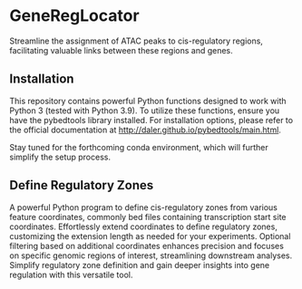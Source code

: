 # GeneRegLocator
Streamline the assignment of ATAC peaks to cis-regulatory regions, facilitating valuable links between these regions and genes.

## Installation
This repository contains powerful Python functions designed to work with Python 3 (tested with Python 3.9). To utilize these functions, ensure you have the pybedtools library installed. For installation options, please refer to the official documentation at http://daler.github.io/pybedtools/main.html.

Stay tuned for the forthcoming conda environment, which will further simplify the setup process.

## Define Regulatory Zones
A powerful Python program to define cis-regulatory zones from various feature coordinates, commonly bed files containing transcription start site coordinates. Effortlessly extend coordinates to define regulatory zones, customizing the extension length as needed for your experiments. Optional filtering based on additional coordinates enhances precision and focuses on specific genomic regions of interest, streamlining downstream analyses. Simplify regulatory zone definition and gain deeper insights into gene regulation with this versatile tool.
